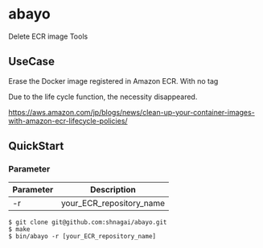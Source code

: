 # abayo
Delete ECR image Tools

## UseCase
Erase the Docker image registered in Amazon ECR.
With no tag

Due to the life cycle function, the necessity disappeared.

https://aws.amazon.com/jp/blogs/news/clean-up-your-container-images-with-amazon-ecr-lifecycle-policies/

## QuickStart

### Parameter

|Parameter|Description|
|---|---|
|-r| your_ECR_repository_name|


```
$ git clone git@github.com:shnagai/abayo.git
$ make
$ bin/abayo -r [your_ECR_repository_name]
```

